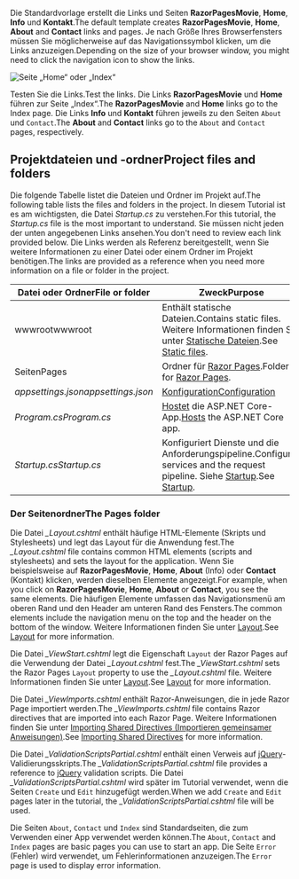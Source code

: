 <span data-ttu-id="045c5-101">Die Standardvorlage erstellt die Links und Seiten **RazorPagesMovie**, **Home**, **Info** und **Kontakt**.</span><span class="sxs-lookup"><span data-stu-id="045c5-101">The default template creates **RazorPagesMovie**, **Home**, **About** and **Contact** links and pages.</span></span> <span data-ttu-id="045c5-102">Je nach Größe Ihres Browserfensters müssen Sie möglicherweise auf das Navigationssymbol klicken, um die Links anzuzeigen.</span><span class="sxs-lookup"><span data-stu-id="045c5-102">Depending on the size of your browser window, you might need to click the navigation icon to show the links.</span></span>

![Seite „Home“ oder „Index“](../../tutorials/razor-pages/razor-pages-start/_static/home2.png)

<span data-ttu-id="045c5-104">Testen Sie die Links.</span><span class="sxs-lookup"><span data-stu-id="045c5-104">Test the links.</span></span> <span data-ttu-id="045c5-105">Die Links **RazorPagesMovie** und **Home** führen zur Seite „Index“.</span><span class="sxs-lookup"><span data-stu-id="045c5-105">The **RazorPagesMovie** and **Home** links go to the Index page.</span></span> <span data-ttu-id="045c5-106">Die Links **Info** und **Kontakt** führen jeweils zu den Seiten `About` und `Contact`.</span><span class="sxs-lookup"><span data-stu-id="045c5-106">The **About** and **Contact** links go to the `About` and `Contact` pages, respectively.</span></span>

## <a name="project-files-and-folders"></a><span data-ttu-id="045c5-107">Projektdateien und -ordner</span><span class="sxs-lookup"><span data-stu-id="045c5-107">Project files and folders</span></span>

<span data-ttu-id="045c5-108">Die folgende Tabelle listet die Dateien und Ordner im Projekt auf.</span><span class="sxs-lookup"><span data-stu-id="045c5-108">The following table lists the files and folders in the project.</span></span> <span data-ttu-id="045c5-109">In diesem Tutorial ist es am wichtigsten, die Datei *Startup.cs* zu verstehen.</span><span class="sxs-lookup"><span data-stu-id="045c5-109">For this tutorial, the *Startup.cs* file is the most important to understand.</span></span> <span data-ttu-id="045c5-110">Sie müssen nicht jeden der unten angegebenen Links ansehen.</span><span class="sxs-lookup"><span data-stu-id="045c5-110">You don't need to review each link provided below.</span></span> <span data-ttu-id="045c5-111">Die Links werden als Referenz bereitgestellt, wenn Sie weitere Informationen zu einer Datei oder einem Ordner im Projekt benötigen.</span><span class="sxs-lookup"><span data-stu-id="045c5-111">The links are provided as a reference when you need more information on a file or folder in the project.</span></span>

| <span data-ttu-id="045c5-112">Datei oder Ordner</span><span class="sxs-lookup"><span data-stu-id="045c5-112">File or folder</span></span>              | <span data-ttu-id="045c5-113">Zweck</span><span class="sxs-lookup"><span data-stu-id="045c5-113">Purpose</span></span> |
| ----------------- | ------------ |
| <span data-ttu-id="045c5-114">wwwroot</span><span class="sxs-lookup"><span data-stu-id="045c5-114">wwwroot</span></span> | <span data-ttu-id="045c5-115">Enthält statische Dateien.</span><span class="sxs-lookup"><span data-stu-id="045c5-115">Contains static files.</span></span> <span data-ttu-id="045c5-116">Weitere Informationen finden Sie unter [Statische Dateien](xref:fundamentals/static-files).</span><span class="sxs-lookup"><span data-stu-id="045c5-116">See [Static files](xref:fundamentals/static-files).</span></span> |
| <span data-ttu-id="045c5-117">Seiten</span><span class="sxs-lookup"><span data-stu-id="045c5-117">Pages</span></span> | <span data-ttu-id="045c5-118">Ordner für [Razor Pages](xref:razor-pages/index).</span><span class="sxs-lookup"><span data-stu-id="045c5-118">Folder for [Razor Pages](xref:razor-pages/index).</span></span> |
| <span data-ttu-id="045c5-119">*appsettings.json*</span><span class="sxs-lookup"><span data-stu-id="045c5-119">*appsettings.json*</span></span> | [<span data-ttu-id="045c5-120">Konfiguration</span><span class="sxs-lookup"><span data-stu-id="045c5-120">Configuration</span></span>](xref:fundamentals/configuration/index) |
| <span data-ttu-id="045c5-121">*Program.cs*</span><span class="sxs-lookup"><span data-stu-id="045c5-121">*Program.cs*</span></span> | <span data-ttu-id="045c5-122">[Hostet](xref:fundamentals/host/index) die ASP.NET Core-App.</span><span class="sxs-lookup"><span data-stu-id="045c5-122">[Hosts](xref:fundamentals/host/index) the ASP.NET Core app.</span></span>|
| <span data-ttu-id="045c5-123">*Startup.cs*</span><span class="sxs-lookup"><span data-stu-id="045c5-123">*Startup.cs*</span></span> | <span data-ttu-id="045c5-124">Konfiguriert Dienste und die Anforderungspipeline.</span><span class="sxs-lookup"><span data-stu-id="045c5-124">Configures services and the request pipeline.</span></span> <span data-ttu-id="045c5-125">Siehe [Startup](xref:fundamentals/startup).</span><span class="sxs-lookup"><span data-stu-id="045c5-125">See [Startup](xref:fundamentals/startup).</span></span>|

### <a name="the-pages-folder"></a><span data-ttu-id="045c5-126">Der Seitenordner</span><span class="sxs-lookup"><span data-stu-id="045c5-126">The Pages folder</span></span>

<span data-ttu-id="045c5-127">Die Datei *_Layout.cshtml* enthält häufige HTML-Elemente (Skripts und Stylesheets) und legt das Layout für die Anwendung fest.</span><span class="sxs-lookup"><span data-stu-id="045c5-127">The *_Layout.cshtml* file contains common HTML elements (scripts and stylesheets) and sets the layout for the application.</span></span> <span data-ttu-id="045c5-128">Wenn Sie beispielsweise auf **RazorPagesMovie**, **Home**, **About** (Info) oder **Contact** (Kontakt) klicken, werden dieselben Elemente angezeigt.</span><span class="sxs-lookup"><span data-stu-id="045c5-128">For example, when you click on **RazorPagesMovie**, **Home**, **About** or **Contact**, you see the same elements.</span></span> <span data-ttu-id="045c5-129">Die häufigen Elemente umfassen das Navigationsmenü am oberen Rand und den Header am unteren Rand des Fensters.</span><span class="sxs-lookup"><span data-stu-id="045c5-129">The common elements include the navigation menu on the top and the header on the bottom of the window.</span></span> <span data-ttu-id="045c5-130">Weitere Informationen finden Sie unter [Layout](xref:mvc/views/layout).</span><span class="sxs-lookup"><span data-stu-id="045c5-130">See [Layout](xref:mvc/views/layout) for more information.</span></span>

<span data-ttu-id="045c5-131">Die Datei *_ViewStart.cshtml* legt die Eigenschaft `Layout` der Razor Pages auf die Verwendung der Datei *_Layout.cshtml* fest.</span><span class="sxs-lookup"><span data-stu-id="045c5-131">The *_ViewStart.cshtml* sets the Razor Pages `Layout` property to use the *_Layout.cshtml* file.</span></span> <span data-ttu-id="045c5-132">Weitere Informationen finden Sie unter [Layout](xref:mvc/views/layout).</span><span class="sxs-lookup"><span data-stu-id="045c5-132">See [Layout](xref:mvc/views/layout) for more information.</span></span>

<span data-ttu-id="045c5-133">Die Datei *_ViewImports.cshtml* enthält Razor-Anweisungen, die in jede Razor Page importiert werden.</span><span class="sxs-lookup"><span data-stu-id="045c5-133">The *_ViewImports.cshtml* file contains Razor directives that are imported into each Razor Page.</span></span> <span data-ttu-id="045c5-134">Weitere Informationen finden Sie unter [Importing Shared Directives (Importieren gemeinsamer Anweisungen)](xref:mvc/views/layout#importing-shared-directives).</span><span class="sxs-lookup"><span data-stu-id="045c5-134">See [Importing Shared Directives](xref:mvc/views/layout#importing-shared-directives) for more information.</span></span>

<span data-ttu-id="045c5-135">Die Datei *_ValidationScriptsPartial.cshtml* enthält einen Verweis auf [jQuery](https://jquery.com/)-Validierungsskripts.</span><span class="sxs-lookup"><span data-stu-id="045c5-135">The *_ValidationScriptsPartial.cshtml* file provides a reference to [jQuery](https://jquery.com/) validation scripts.</span></span> <span data-ttu-id="045c5-136">Die Datei *_ValidationScriptsPartial.cshtml* wird später im Tutorial verwendet, wenn die Seiten `Create` und `Edit` hinzugefügt werden.</span><span class="sxs-lookup"><span data-stu-id="045c5-136">When we add `Create` and `Edit` pages later in the tutorial, the *_ValidationScriptsPartial.cshtml* file will be used.</span></span>

<span data-ttu-id="045c5-137">Die Seiten `About`, `Contact` und `Index` sind Standardseiten, die zum Verwenden einer App verwendet werden können.</span><span class="sxs-lookup"><span data-stu-id="045c5-137">The `About`, `Contact` and `Index` pages are basic pages you can use to start an app.</span></span> <span data-ttu-id="045c5-138">Die Seite `Error` (Fehler) wird verwendet, um Fehlerinformationen anzuzeigen.</span><span class="sxs-lookup"><span data-stu-id="045c5-138">The `Error` page is used to display error information.</span></span>